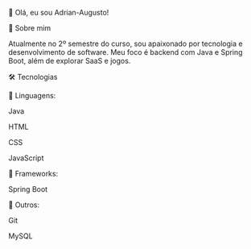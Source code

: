 👋 Olá, eu sou Adrian-Augusto!

🚀 Sobre mim

Atualmente no 2º semestre do curso, sou apaixonado por tecnologia e desenvolvimento de software. Meu foco é backend com Java e Spring Boot, além de explorar SaaS e jogos.

🛠️ Tecnologias

🔹 Linguagens:

Java

HTML

CSS

JavaScript

🔹 Frameworks:

Spring Boot

🔹 Outros:

Git

MySQL
